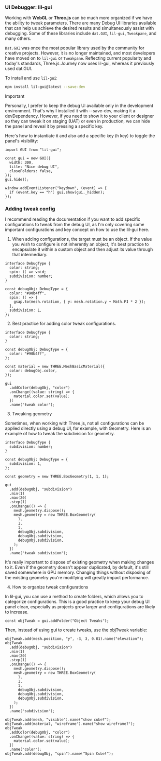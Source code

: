 ### UI Debugger: lil-gui

Working with **WebGL** or **Three.js** can be much more organized if we have the ability to tweak parameters. There are many Debug UI libraries available that can help us achieve the desired results and simultaneously assist with debugging. Some of these libraries include `dat.GUI`, `lil-gui`, `Tweakpane`, and many others.

`Dat.GUI` was once the most popular library used by the community for creative projects. However, it is no longer maintained, and most developers have moved on to `lil-gui` or `Tweakpane`. Reflecting current popularity and today's standards, Three.js Journey now uses lil-gui, whereas it previously used dat.GUI.

To install and use `lil-gui`:

```sh
npm install lil-gui@latest --save-dev
```

> [!IMPORTANT]  
> Personally, I prefer to keep the debug UI available only in the development environment. That's why I installed it with --save-dev, making it a devDependency. However, if you need to show it to your client or designer so they can tweak it on staging (UAT) or even in production, we can hide the panel and reveal it by pressing a specific key.

Here's how to instantiate it and also add a specific key (h key) to toggle the panel's visibility:

```tsx
import GUI from "lil-gui";

const gui = new GUI({
  width: 300,
  title: "Nice debug UI",
  closeFolders: false,
});
gui.hide();

window.addEventListener("keydown", (event) => {
  if (event.key == "h") gui.show(gui._hidden);
});
```

### Adding tweak config

I recommend reading the documentation if you want to add specific configurations to tweak from the debug UI, as I'm only covering some important configurations and key concept on how to use the lil-gui here.

1. When adding configurations, the target must be an object. If the value you wish to configure is not inherently an object, it's best practice to encapsulate it within a custom object and then adjust its value through that intermediary.

```tsx
interface DebugType {
  color: string;
  spin: () => void;
  subdivision: number;
}

const debugObj: DebugType = {
  color: "#90b4ff",
  spin: () => {
    gsap.to(mesh.rotation, { y: mesh.rotation.y + Math.PI * 2 });
  },
  subdivision: 1,
};
```

2. Best practice for adding color tweak configurations.

```tsx
interface DebugType {
  color: string;
}

const debugObj: DebugType = {
  color: "#90b4ff",
};

const material = new THREE.MeshBasicMaterial({
  color: debugObj.color,
});

gui
  .addColor(debugObj, "color")
  .onChange((value: string) => {
    material.color.set(value);
  })
  .name("tweak color");
```

3. Tweaking geometry

Sometimes, when working with Three.js, not all configurations can be applied directly using a debug UI, for example, with Geometry. Here is an example of how to tweak the subdivision for geometry.

```tsx
interface DebugType {
  subdivision: number;
}

const debugObj: DebugType = {
  subdivision: 1,
};

const geometry = new THREE.BoxGeometry(1, 1, 1);

gui
  .add(debugObj, "subdivision")
  .min(1)
  .max(20)
  .step(1)
  .onChange(() => {
    mesh.geometry.dispose();
    mesh.geometry = new THREE.BoxGeometry(
      1,
      1,
      1,
      debugObj.subdivision,
      debugObj.subdivision,
      debugObj.subdivision,
    );
  })
  .name("tweak subdivision");
```

It's really important to dispose of existing geometry when making changes to it. Even if the geometry doesn't appear duplicated, by default, it's still saved somewhere in GPU memory. Changing things without disposing of the existing geometry you're modifying will greatly impact performance.

4. How to organize tweak configurations

In lil-gui, you can use a method to create folders, which allows you to categorize configurations. This is a good practice to keep your debug UI panel clean, especially as projects grow larger and configurations are likely to increase.

```tsx
const objTweak = gui.addFolder("Object Tweaks");
```

Then, instead of using gui to create tweaks, use the objTweak variable:

```tsx
objTweak.add(mesh.position, "y", -3, 3, 0.01).name("elevation");
objTweak
  .add(debugObj, "subdivision")
  .min(1)
  .max(20)
  .step(1)
  .onChange(() => {
    mesh.geometry.dispose();
    mesh.geometry = new THREE.BoxGeometry(
      1,
      1,
      1,
      debugObj.subdivision,
      debugObj.subdivision,
      debugObj.subdivision,
    );
  })
  .name("subdivision");

objTweak.add(mesh, "visible").name("show cube?");
objTweak.add(material, "wireframe").name("show wireframe?");
objTweak
  .addColor(debugObj, "color")
  .onChange((value: string) => {
    material.color.set(value);
  })
  .name("color");
objTweak.add(debugObj, "spin").name("Spin Cube!");
```
